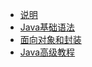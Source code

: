 * [说明](README.md)
* [Java基础语法](1_Java基础语法.md)
* [面向对象和封装](2_面向对象和封装.md)
* [Java高级教程](3_Java高级教程.md)
